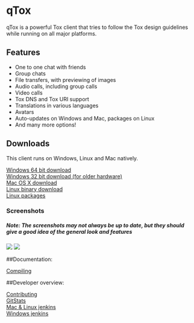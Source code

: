 qTox
======

qTox is a powerful Tox client that tries to follow the Tox design guidelines while running on all major platforms. <br/>

<h2>Features</h2>

- One to one chat with friends
- Group chats
- File transfers, with previewing of images
- Audio calls, including group calls
- Video calls
- Tox DNS and Tox URI support
- Translations in various languages
- Avatars
- Auto-updates on Windows and Mac, packages on Linux
- And many more options!

<h2>Downloads</h2>

This client runs on Windows, Linux and Mac natively.<br/>


<a href="https://tux3-dev.tox.im/jenkins/job/qTox-win64-nsis/lastSuccessfulBuild/artifact/setup-qtox64.exe">Windows 64 bit download</a><br/>
<a href="https://tux3-dev.tox.im/jenkins/job/qTox-win32-nsis/lastSuccessfulBuild/artifact/setup-qtox32.exe">Windows 32 bit download (for older hardware)</a><br/>
<a href="https://jenkins.libtoxcore.so/job/qTox%20OS%20X/lastSuccessfulBuild/artifact/qtox.dmg">Mac OS X download </a><br/>
<a href="https://jenkins.libtoxcore.so/job/qTox-linux-amd64/lastSuccessfulBuild/artifact/qt/qtox.xz">Linux binary download</a><br/>
<a href="https://jenkins.libtoxcore.so/job/qTox-Linux-pkg/lastSuccessfulBuild/artifact/">Linux packages</a><br/>

<h3>Screenshots</h3>
<h5>Note: The screenshots may not always be up to date, but they should give a good idea of the general look and features</h5>
<img src="http://i.imgur.com/hwGmDeK.png"/>
<img src="http://i.imgur.com/tmX8z9s.png"/>

##Documentation:

[Compiling](/INSTALL.md)

##Developer overview:

[Contributing](https://github.com/tux3/qTox/wiki#contributing)<br/>
[GitStats](https://tux3-dev.tox.im/)<br/>
[Mac & Linux jenkins](https://jenkins.libtoxcore.so/user/tux3/my-views/view/qTox/)<br/>
[Windows jenkins](https://tux3-dev.tox.im/jenkins)<br/>
